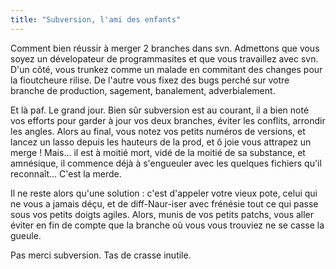 ```yaml
---
title: "Subversion, l'ami des enfants"
---
```


Comment bien réussir à merger 2 branches dans svn. Admettons que vous soyez un
dévelopateur de programmasites et que vous travaillez avec svn. D'un côté,
vous trunkez comme un malade en commitant des changes pour la fioutcheure
rilise. De l'autre vous fixez des bugs perché sur votre branche de production,
sagement, banalement, adverbialement.

Et là paf. Le grand jour. Bien sûr subversion est au courant, il a bien noté
vos efforts pour garder à jour vos deux branches, éviter les conflits,
arrondir les angles. Alors au final, vous notez vos petits numéros de
versions, et lancez un lasso depuis les hauteurs de la prod, et ô joie vous
attrapez un merge ! Mais... il est à moitié mort, vidé de la moitié de sa
substance, et amnésique, il commence déjà à s'engueuler avec les quelques
fichiers qu'il reconnaît... C'est la merde.

Il ne reste alors qu'une solution : c'est d'appeler votre vieux pote, celui
qui ne vous a jamais déçu, et de diff-Naur-iser avec frénésie tout ce qui
passe sous vos petits doigts agiles. Alors, munis de vos petits patchs, vous
aller éviter en fin de compte que la branche où vous vous trouviez ne se casse
la gueule.

Pas merci subversion. Tas de crasse inutile.

